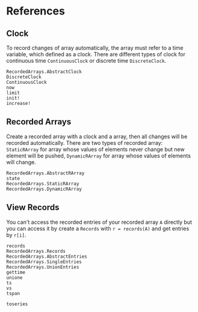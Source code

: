 # References

## Clock

To record changes of array automatically, the array must refer to a time
variable, which defined as a clock. There are different types of clock for
continuous time `ContinuousClock` or discrete time `DiscreteClock`.

```@docs
RecordedArrays.AbstractClock
DiscreteClock
ContinuousClock
now
limit
init!
increase!
```

## Recorded Arrays

Create a recorded array with a clock and a array, then all changes will be recorded
automatically. There are two types of recorded array: `StaticRArray` for array whose
values of elements never change but new element will be pushed, `DynamicRArray` for
array whose values of elements will change.

```@docs
RecordedArrays.AbstractRArray
state
RecordedArrays.StaticRArray
RecordedArrays.DynamicRArray
```

## View Records

You can't access the recorded entries of your recorded array `A` directly but you can
access it by create a `Records` with `r = records(A)` and get entries by `r[i]`.

```@docs
records
RecordedArrays.Records
RecordedArrays.AbstractEntries
RecordedArrays.SingleEntries
RecordedArrays.UnionEntries
gettime
unione
ts
vs
tspan
```

```@docs
toseries
```

